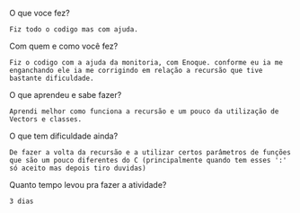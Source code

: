 O que voce fez?

    Fiz todo o codigo mas com ajuda.

Com quem e como você fez?

    Fiz o codigo com a ajuda da monitoria, com Enoque. conforme eu ia me enganchando ele ia me corrigindo em relação a recursão que tive bastante dificuldade.

O que aprendeu e sabe fazer?

    Aprendi melhor como funciona a recursão e um pouco da utilização de Vectors e classes.

O que tem dificuldade ainda?

    De fazer a volta da recursão e a utilizar certos parâmetros de funções que são um pouco diferentes do C (principalmente quando tem esses ':' só aceito mas depois tiro duvidas)

Quanto tempo levou pra fazer a atividade?

    3 dias


